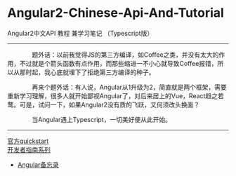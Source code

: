 # Angular2-Chinese-Api-And-Tutorial
Angular2中文API 教程 兼学习笔记 （Typescript版）

------
&ensp;&ensp;&ensp;&ensp;&ensp;&ensp;&ensp;&ensp;题外话：以前我觉得JS的第三方编译，如Coffee之类，并没有太大的作用，不过就是个箭头函数有点作用，而那些缩进一不小心就导致Coffee报错，所以从那时起，我心底就埋下了拒绝第三方编译的种子。    
	
&ensp;&ensp;&ensp;&ensp;&ensp;&ensp;&ensp;&ensp;再来个题外话：有人说，Angular从1升级为2，简直就是两个框架，需要重新学习理解，很多人就开始鄙视Angular了，对后来居上的Vue，React趋之若鹜。可是，试问一下，如果Angular2没有质的飞跃，又何须改头换面？    
	
&ensp;&ensp;&ensp;&ensp;&ensp;&ensp;&ensp;&ensp;当Angular遇上Typescript，一切美好便从此开始。

------

[官方quickstart](./quickstart)    
[开发者指南系列](./developer)
- [Angular备忘录](./developer/cheatsheet.md)
